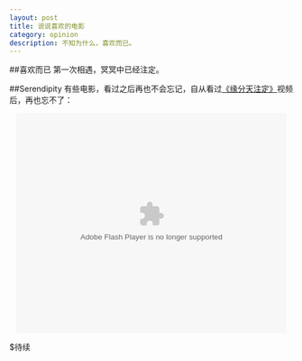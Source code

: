 ```yaml
---
layout: post
title: 说说喜欢的电影
category: opinion
description: 不知为什么，喜欢而已。
---
```


##喜欢而已
第一次相遇，冥冥中已经注定。

##Serendipity
有些电影，看过之后再也不会忘记，自从看过[《缘分天注定》][sara]视频后，再也忘不了：

<p style="text-align:center"><embed src="http://player.pptv.com/v/2Z5n5U2zI2HEQo4.swf" quality="high" width="480" height="390" align="middle" allowScriptAccess="always" allownetworking="all" allowfullscreen="true" type="application/x-shockwave-flash" wmode="direct"></embed></p>

  $待续

[sara]: http://v.pptv.com/show/2Z5n5U2zI2HEQo4.html
